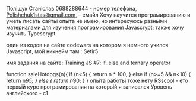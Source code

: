 Поліщук Станіслав
0688288644 - номер телефона, Polishchuk1stas@gmail.com, - емайл
Хочу научится програмированию и уметь писать сайтьі
опьіта не имею, но интересуюсь разньіми материалами для изучения програмирования Javascrypt; также хочу изучить Typescrypt

один из кодов на сайте codewars на котором я немного учился Javascript, мой никнейм там : Setir5

имя задания на сайте: Training JS #7: if..else and ternary operator

function saleHotdogs(n){
  if (n<5) {
    return n * 100;
  }
  else if (n>=5 && n<10) {
    return n*95;
  }
  else {
    return n*90;
}
}
опьіта работьі тоже нету
RSscool - ето первьій курс програмирования на которьій я записался
Уровень английского - c1
